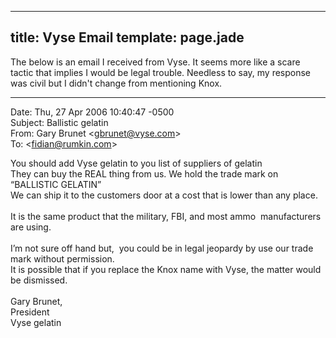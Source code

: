 ----
title: Vyse Email
template: page.jade
----

The below is an email I received from Vyse.  It seems more like a scare tactic that implies I would be legal trouble.  Needless to say, my response was civil but I didn't change from mentioning Knox.

----

Date: Thu, 27 Apr 2006 10:40:47 -0500<br />
Subject: Ballistic gelatin<br />
From: Gary Brunet &lt;gbrunet@vyse.com&gt;<br/>
To: &lt;fidian@rumkin.com&gt;

You should add Vyse gelatin to you list of suppliers of gelatin<br />
They can buy the REAL thing from us. We hold the trade mark on &#8220;BALLISTIC GELATIN&#8221;<br />
We can ship it to the customers door at a cost that is lower than any place. <br />
<br />
It is the same product that the military, FBI, and most ammo &nbsp;manufacturers are using.<br />
<br />
I&#8217;m not sure off hand but, &nbsp;you could be in legal jeopardy by use our trade mark without permission. &nbsp;<br />
It is possible that if you replace the Knox name with Vyse, the matter would be dismissed.<br />
<br />
Gary Brunet,<br />
President<br />
Vyse gelatin<br />
